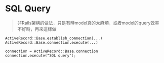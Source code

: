 # SQL Query
> 非Rails架構的做法，只是有時model真的太麻煩，或者model的query效率不好時，再來這樣做

```
ActiveRecord::Base.establish_connection(...)
ActiveRecord::Base.connection.execute(...)

connection = ActiveRecord::Base.connection
connection.execute("SQL query");
```
